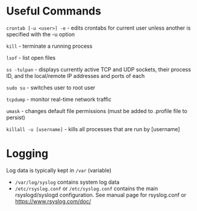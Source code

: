 

# Useful Commands
`crontab [-u <user>] -e` - edits crontabs for current user unless another is specified with the -u option

`kill` - terminate a running process

`lsof` - list open files

`ss -tulpan` - displays currently active TCP and UDP sockets, their process ID, and the local/remote IP addresses and ports of each

`sudo su` - switches user to root user

`tcpdump` - monitor real-time network traffic

`umask` - changes default file permissions (must be added to .profile file to persist)

`killall -u [username]` - kills all processes that are run by [username]

# Logging
Log data is typically kept in `/var` (variable)

- `/var/log/syslog` contains system log data
- `/etc/rsyslog.conf` or `/etc/syslog.conf` contains the main rsyslogd/syslogd configuration. See manual page for rsyslog.conf or https://www.rsyslog.com/doc/
